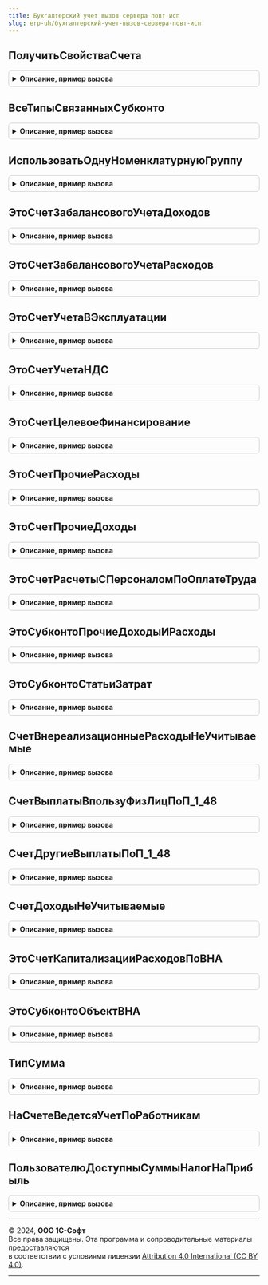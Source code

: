 ```yaml
---
title: Бухгалтерский учет вызов сервера повт исп
slug: erp-uh/бухгалтерский-учет-вызов-сервера-повт-исп
---
```



## ПолучитьСвойстваСчета
<details style="margin: 1em 0; padding: 0.5em; border: 1px solid #ccc; border-radius: 6px;">

<summary style="font-weight: bold; cursor: pointer;">Описание, пример вызова</summary>

```bsl

// Возвращает структуру со свойствами счета.
//
// Параметры:
//	Счет - ПланСчетовСсылка.Хозрасчетный - Счет, свойства которого необходимо вернуть.
//
// Возвращаемое значение:
//	Структура - См. БухгалтерскийУчетПереопределяемый.ПолучитьСвойстваСчета().
//
Функция ПолучитьСвойстваСчета(Знач Счет) Экспорт
```

Пример вызова
```bsl
Результат = БухгалтерскийУчетВызовСервераПовтИсп.ПолучитьСвойстваСчета(Счет) 
```
</details>

## ВсеТипыСвязанныхСубконто
<details style="margin: 1em 0; padding: 0.5em; border: 1px solid #ccc; border-radius: 6px;">

<summary style="font-weight: bold; cursor: pointer;">Описание, пример вызова</summary>

```bsl

// Функция возвращает типы значений субконто, связанных с именами реквизитов.
//
// Возвращаемое значение:
//   Соответствие   - ключ - имя реквизита, значение - описание типов связанных значений субконто.
//
Функция ВсеТипыСвязанныхСубконто() Экспорт
```

Пример вызова
```bsl
Результат = БухгалтерскийУчетВызовСервераПовтИсп.ВсеТипыСвязанныхСубконто() 
```
</details>

## ИспользоватьОднуНоменклатурнуюГруппу
<details style="margin: 1em 0; padding: 0.5em; border: 1px solid #ccc; border-radius: 6px;">

<summary style="font-weight: bold; cursor: pointer;">Описание, пример вызова</summary>

```bsl

// Функция возвращает признак использования одной номенклатурной группы.
//
// Возвращаемое значение:
//	Булево - Признак использования одной номенклатурной группы.
//
Функция ИспользоватьОднуНоменклатурнуюГруппу() Экспорт
```

Пример вызова
```bsl
Результат = БухгалтерскийУчетВызовСервераПовтИсп.ИспользоватьОднуНоменклатурнуюГруппу() 
```
</details>

## ЭтоСчетЗабалансовогоУчетаДоходов
<details style="margin: 1em 0; padding: 0.5em; border: 1px solid #ccc; border-radius: 6px;">

<summary style="font-weight: bold; cursor: pointer;">Описание, пример вызова</summary>

```bsl

// Возвращает Истина, если переданный счет является счетом доходов, не учитываемых для целей налогообложения.
//
// Параметры:
//	Счет - ПланСчетовСсылка.Хозрасчетный - Проверяемый счет.
//
// Возвращаемое значение:
//	Булево - Признак.
//
Функция ЭтоСчетЗабалансовогоУчетаДоходов(Знач Счет) Экспорт
```

Пример вызова
```bsl
Результат = БухгалтерскийУчетВызовСервераПовтИсп.ЭтоСчетЗабалансовогоУчетаДоходов(Счет) 
```
</details>

## ЭтоСчетЗабалансовогоУчетаРасходов
<details style="margin: 1em 0; padding: 0.5em; border: 1px solid #ccc; border-radius: 6px;">

<summary style="font-weight: bold; cursor: pointer;">Описание, пример вызова</summary>

```bsl

// Возвращает Истина, если переданный счет является счетом расходов, не учитываемых для целей налогообложения.
//
// Параметры:
//	Счет - ПланСчетовСсылка.Хозрасчетный - Проверяемый счет.
//
// Возвращаемое значение:
//	Булево - Признак.
//
Функция ЭтоСчетЗабалансовогоУчетаРасходов(Знач Счет) Экспорт
```

Пример вызова
```bsl
Результат = БухгалтерскийУчетВызовСервераПовтИсп.ЭтоСчетЗабалансовогоУчетаРасходов(Счет) 
```
</details>

## ЭтоСчетУчетаВЭксплуатации
<details style="margin: 1em 0; padding: 0.5em; border: 1px solid #ccc; border-radius: 6px;">

<summary style="font-weight: bold; cursor: pointer;">Описание, пример вызова</summary>

```bsl

// Возвращает Истина, если переданный счет является забалансовым счетом учета материалов в эксплуатации.
//
// Параметры:
//	Счет - ПланСчетовСсылка.Хозрасчетный - Проверяемый счет.
//
// Возвращаемое значение:
//	Булево - Признак.
//
Функция ЭтоСчетУчетаВЭксплуатации(Знач Счет) Экспорт
```

Пример вызова
```bsl
Результат = БухгалтерскийУчетВызовСервераПовтИсп.ЭтоСчетУчетаВЭксплуатации(Счет) 
```
</details>

## ЭтоСчетУчетаНДС
<details style="margin: 1em 0; padding: 0.5em; border: 1px solid #ccc; border-radius: 6px;">

<summary style="font-weight: bold; cursor: pointer;">Описание, пример вызова</summary>

```bsl

// Возвращает Истина, если переданный счет является счетом учета НДС.
//
// Параметры:
//	Счет - ПланСчетовСсылка.Хозрасчетный - Проверяемый счет.
//
// Возвращаемое значение:
//	Булево - Признак.
//
Функция ЭтоСчетУчетаНДС(Знач Счет) Экспорт
```

Пример вызова
```bsl
Результат = БухгалтерскийУчетВызовСервераПовтИсп.ЭтоСчетУчетаНДС(Счет) 
```
</details>

## ЭтоСчетЦелевоеФинансирование
<details style="margin: 1em 0; padding: 0.5em; border: 1px solid #ccc; border-radius: 6px;">

<summary style="font-weight: bold; cursor: pointer;">Описание, пример вызова</summary>

```bsl

// Возвращает Истина, если переданный счет является счетом учета целевого финансирования.
//
// Параметры:
//	Счет - ПланСчетовСсылка.Хозрасчетный - Проверяемый счет.
//
// Возвращаемое значение:
//	Булево - Признак.
//
Функция ЭтоСчетЦелевоеФинансирование(Знач Счет) Экспорт
```

Пример вызова
```bsl
Результат = БухгалтерскийУчетВызовСервераПовтИсп.ЭтоСчетЦелевоеФинансирование(Счет) 
```
</details>

## ЭтоСчетПрочиеРасходы
<details style="margin: 1em 0; padding: 0.5em; border: 1px solid #ccc; border-radius: 6px;">

<summary style="font-weight: bold; cursor: pointer;">Описание, пример вызова</summary>

```bsl

// Возвращает Истина, если переданный счет является счетом учета прочих расходов.
//
// Параметры:
//	Счет - ПланСчетовСсылка.Хозрасчетный - Проверяемый счет.
//
// Возвращаемое значение:
//	Булево - Признак.
//
Функция ЭтоСчетПрочиеРасходы(Знач Счет) Экспорт
```

Пример вызова
```bsl
Результат = БухгалтерскийУчетВызовСервераПовтИсп.ЭтоСчетПрочиеРасходы(Счет) 
```
</details>

## ЭтоСчетПрочиеДоходы
<details style="margin: 1em 0; padding: 0.5em; border: 1px solid #ccc; border-radius: 6px;">

<summary style="font-weight: bold; cursor: pointer;">Описание, пример вызова</summary>

```bsl

// Возвращает Истина, если переданный счет является счетом учета прочих доходов.
//
// Параметры:
//	Счет - ПланСчетовСсылка.Хозрасчетный - Проверяемый счет.
//
// Возвращаемое значение:
//	Булево - Признак.
//
Функция ЭтоСчетПрочиеДоходы(Знач Счет) Экспорт
```

Пример вызова
```bsl
Результат = БухгалтерскийУчетВызовСервераПовтИсп.ЭтоСчетПрочиеДоходы(Счет) 
```
</details>

## ЭтоСчетРасчетыСПерсоналомПоОплатеТруда
<details style="margin: 1em 0; padding: 0.5em; border: 1px solid #ccc; border-radius: 6px;">

<summary style="font-weight: bold; cursor: pointer;">Описание, пример вызова</summary>

```bsl

// Возвращает Истина, если переданный счет является счетом учета расчетов с персоналом по оплате труда.
//
// Параметры:
//	Счет - ПланСчетовСсылка.Хозрасчетный - Проверяемый счет.
//
// Возвращаемое значение:
//	Булево - Признак.
//
Функция ЭтоСчетРасчетыСПерсоналомПоОплатеТруда(Знач Счет) Экспорт
```

Пример вызова
```bsl
Результат = БухгалтерскийУчетВызовСервераПовтИсп.ЭтоСчетРасчетыСПерсоналомПоОплатеТруда(Счет) 
```
</details>

## ЭтоСубконтоПрочиеДоходыИРасходы
<details style="margin: 1em 0; padding: 0.5em; border: 1px solid #ccc; border-radius: 6px;">

<summary style="font-weight: bold; cursor: pointer;">Описание, пример вызова</summary>

```bsl

// Возвращает Истина, если переданный вид субконто является прочим доходом и расходом.
//
// Параметры:
//	ВидСубконто - ПланВидовХарактеристикСсылка.ВидыСубконтоХозрасчетные - Проверяемый вид субконто.
//
// Возвращаемое значение:
//	Булево - Признак.
//
Функция ЭтоСубконтоПрочиеДоходыИРасходы(Знач ВидСубконто) Экспорт
```

Пример вызова
```bsl
Результат = БухгалтерскийУчетВызовСервераПовтИсп.ЭтоСубконтоПрочиеДоходыИРасходы(ВидСубконто) 
```
</details>

## ЭтоСубконтоСтатьиЗатрат
<details style="margin: 1em 0; padding: 0.5em; border: 1px solid #ccc; border-radius: 6px;">

<summary style="font-weight: bold; cursor: pointer;">Описание, пример вызова</summary>

```bsl

// Возвращает Истина, если переданный вид субконто является статьей затрат.
//
// Параметры:
//	ВидСубконто - ПланВидовХарактеристикСсылка.ВидыСубконтоХозрасчетные - Проверяемый вид субконто.
//
// Возвращаемое значение:
//	Булево - Признак.
//
Функция ЭтоСубконтоСтатьиЗатрат(Знач ВидСубконто) Экспорт
```

Пример вызова
```bsl
Результат = БухгалтерскийУчетВызовСервераПовтИсп.ЭтоСубконтоСтатьиЗатрат(ВидСубконто) 
```
</details>

## СчетВнереализационныеРасходыНеУчитываемые
<details style="margin: 1em 0; padding: 0.5em; border: 1px solid #ccc; border-radius: 6px;">

<summary style="font-weight: bold; cursor: pointer;">Описание, пример вызова</summary>

```bsl

// Возвращает счет внереализационных расходов, не учитываемых для целей налогообложения.
//
// Возвращаемое значение:
//	ПланСчетовСсылка.Хозрасчетный - Счет.
//
Функция СчетВнереализационныеРасходыНеУчитываемые() Экспорт
```

Пример вызова
```bsl
Результат = БухгалтерскийУчетВызовСервераПовтИсп.СчетВнереализационныеРасходыНеУчитываемые() 
```
</details>

## СчетВыплатыВпользуФизЛицПоП_1_48
<details style="margin: 1em 0; padding: 0.5em; border: 1px solid #ccc; border-radius: 6px;">

<summary style="font-weight: bold; cursor: pointer;">Описание, пример вызова</summary>

```bsl

// Возвращает счет выплат в пользу физических лиц, не учитываемых для целей налогообложения.
//
// Возвращаемое значение:
//	ПланСчетовСсылка.Хозрасчетный - Счет.
//
Функция СчетВыплатыВпользуФизЛицПоП_1_48() Экспорт
```

Пример вызова
```bsl
Результат = БухгалтерскийУчетВызовСервераПовтИсп.СчетВыплатыВпользуФизЛицПоП_1_48() 
```
</details>

## СчетДругиеВыплатыПоП_1_48
<details style="margin: 1em 0; padding: 0.5em; border: 1px solid #ccc; border-radius: 6px;">

<summary style="font-weight: bold; cursor: pointer;">Описание, пример вызова</summary>

```bsl

// Возвращает счет других выплат, не учитываемых для целей налогообложения.
//
// Возвращаемое значение:
//	ПланСчетовСсылка.Хозрасчетный - Счет.
//
Функция СчетДругиеВыплатыПоП_1_48() Экспорт
```

Пример вызова
```bsl
Результат = БухгалтерскийУчетВызовСервераПовтИсп.СчетДругиеВыплатыПоП_1_48() 
```
</details>

## СчетДоходыНеУчитываемые
<details style="margin: 1em 0; padding: 0.5em; border: 1px solid #ccc; border-radius: 6px;">

<summary style="font-weight: bold; cursor: pointer;">Описание, пример вызова</summary>

```bsl

// Возвращает счет доходов, не учитываемых для целей налогообложения.
//
// Возвращаемое значение:
//	ПланСчетовСсылка.Хозрасчетный - Счет.
//
Функция СчетДоходыНеУчитываемые() Экспорт
```

Пример вызова
```bsl
Результат = БухгалтерскийУчетВызовСервераПовтИсп.СчетДоходыНеУчитываемые() 
```
</details>

## ЭтоСчетКапитализацииРасходовПоВНА
<details style="margin: 1em 0; padding: 0.5em; border: 1px solid #ccc; border-radius: 6px;">

<summary style="font-weight: bold; cursor: pointer;">Описание, пример вызова</summary>

```bsl

// Возвращает Истина, если переданный счет является счетом учета внеоборотных активов.
//
// Параметры:
//	Счет - ПланСчетовСсылка.Хозрасчетный - Проверяемый счет.
//
// Возвращаемое значение:
//	Булево - Признак.
//
Функция ЭтоСчетКапитализацииРасходовПоВНА(Счет) Экспорт
```

Пример вызова
```bsl
Результат = БухгалтерскийУчетВызовСервераПовтИсп.ЭтоСчетКапитализацииРасходовПоВНА(Счет) 
```
</details>

## ЭтоСубконтоОбъектВНА
<details style="margin: 1em 0; padding: 0.5em; border: 1px solid #ccc; border-radius: 6px;">

<summary style="font-weight: bold; cursor: pointer;">Описание, пример вызова</summary>

```bsl

// Возвращает Истина, если переданный вид субконто используется для учета внеоборотных активов.
//
// Параметры:
//	ВидСубконто - ПланВидовХарактеристикСсылка.ВидыСубконтоХозрасчетные - Проверяемый вид субконто.
//
// Возвращаемое значение:
//	Булево - Признак.
//
Функция ЭтоСубконтоОбъектВНА(Знач ВидСубконто) Экспорт
```

Пример вызова
```bsl
Результат = БухгалтерскийУчетВызовСервераПовтИсп.ЭтоСубконтоОбъектВНА(ВидСубконто) 
```
</details>

## ТипСумма
<details style="margin: 1em 0; padding: 0.5em; border: 1px solid #ccc; border-radius: 6px;">

<summary style="font-weight: bold; cursor: pointer;">Описание, пример вызова</summary>

```bsl

// Возвращает описание типов для суммового показателя.
//
// Возвращаемое значение:
//	ОписаниеТипов - Описание типов для суммового показателя.
//
Функция ТипСумма() Экспорт
```

Пример вызова
```bsl
Результат = БухгалтерскийУчетВызовСервераПовтИсп.ТипСумма() 
```
</details>

## НаСчетеВедетсяУчетПоРаботникам
<details style="margin: 1em 0; padding: 0.5em; border: 1px solid #ccc; border-radius: 6px;">

<summary style="font-weight: bold; cursor: pointer;">Описание, пример вызова</summary>

```bsl

Функция НаСчетеВедетсяУчетПоРаботникам(Счет) Экспорт
```

Пример вызова
```bsl
Результат = БухгалтерскийУчетВызовСервераПовтИсп.НаСчетеВедетсяУчетПоРаботникам(Счет) 
```
</details>

## ПользователюДоступныСуммыНалогНаПрибыль
<details style="margin: 1em 0; padding: 0.5em; border: 1px solid #ccc; border-radius: 6px;">

<summary style="font-weight: bold; cursor: pointer;">Описание, пример вызова</summary>

```bsl

// Определяет в целом для сеанса работы, может ли потребоваться рассчитывать, заполнять и отображать в проводках
// пользователю суммы налогового учета и постоянных/временных разниц.
//
// Возвращаемое значение:
//  Строка - варианты использования разниц:
//         * "ПоддержкаПБУ18", если может потребоваться использовать как НУ, так и суммы ПР/ВР в проводках;
//         * "ПлательщикНалогаНаПрибыль", если потребуются суммы НУ;
//         * "НеИспользовать", если ничего кроме сумм БУ не требуется использовать.
//
Функция ПользователюДоступныСуммыНалогНаПрибыль() Экспорт
```

Пример вызова
```bsl
Результат = БухгалтерскийУчетВызовСервераПовтИсп.ПользователюДоступныСуммыНалогНаПрибыль() 
```
</details>

---

© 2024, **ООО 1С-Софт**  
Все права защищены. Эта программа и сопроводительные материалы предоставляются  
в соответствии с условиями лицензии [Attribution 4.0 International (CC BY 4.0)](https://creativecommons.org/licenses/by/4.0/legalcode).

---
